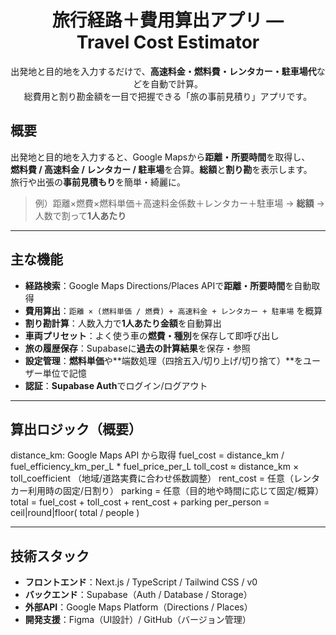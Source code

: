 <h1 align="center"> 旅行経路＋費用算出アプリ — <br/>Travel Cost Estimator</h1>

<p align="center">
  出発地と目的地を入力するだけで、<b>高速料金・燃料費・レンタカー・駐車場代</b>などを自動で計算。<br/>
  総費用と割り勘金額を一目で把握できる「旅の事前見積り」アプリです。
</p>

##  概要
出発地と目的地を入力すると、Google Mapsから**距離・所要時間**を取得し、  
**燃料費 / 高速料金 / レンタカー / 駐車場**を合算。**総額**と**割り勘**を表示します。  
旅行や出張の**事前見積もり**を簡単・綺麗に。

> 例）距離×燃費×燃料単価＋高速料金係数＋レンタカー＋駐車場 → **総額** → 人数で割って**1人あたり**

---

##  主な機能
-  **経路検索**：Google Maps Directions/Places APIで**距離・所要時間**を自動取得  
-  **費用算出**：`距離 × (燃料単価 / 燃費) + 高速料金 + レンタカー + 駐車場` を概算  
-  **割り勘計算**：人数入力で**1人あたり金額**を自動算出  
-  **車両プリセット**：よく使う車の**燃費・種別**を保存して即呼び出し  
-  **旅の履歴保存**：Supabaseに**過去の計算結果**を保存・参照  
-  **設定管理**：**燃料単価**や**端数処理（四捨五入/切り上げ/切り捨て）**をユーザー単位で記憶  
-  **認証**：**Supabase Auth**でログイン/ログアウト

---

##  算出ロジック（概要）
distance_km: Google Maps API から取得
fuel_cost = distance_km / fuel_efficiency_km_per_L * fuel_price_per_L
toll_cost ≈ distance_km × toll_coefficient （地域/道路実費に合わせ係数調整）
rent_cost = 任意（レンタカー利用時の固定/日割り）
parking = 任意（目的地や時間に応じて固定/概算）
total = fuel_cost + toll_cost + rent_cost + parking
per_person = ceil|round|floor( total / people )

---

##  技術スタック
- **フロントエンド**：Next.js / TypeScript / Tailwind CSS / v0  
- **バックエンド**：Supabase（Auth / Database / Storage）  
- **外部API**：Google Maps Platform（Directions / Places）  
- **開発支援**：Figma（UI設計）/ GitHub（バージョン管理）
